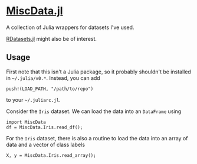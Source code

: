 # [MiscData.jl](https://github.com/jamesfolberth/MiscData.jl)

A collection of Julia wrappers for datasets I've used.

[RDatasets.jl](https://github.com/johnmyleswhite/RDatasets.jl) might also be of interest.

## Usage
First note that this isn't a Julia package, so it probably shouldn't be installed in `~/.julia/v0.*`.  Instead, you can add
```
push!(LOAD_PATH, "/path/to/repo")
```
to your `~/.juliarc.jl`.

Consider the `Iris` dataset.  We can load the data into an `DataFrame` using
```
import MiscData
df = MiscData.Iris.read_df();
```
For the `Iris` dataset, there is also a routine to load the data into an array of data and a vector of class labels

```
X, y = MiscData.Iris.read_array();
```
